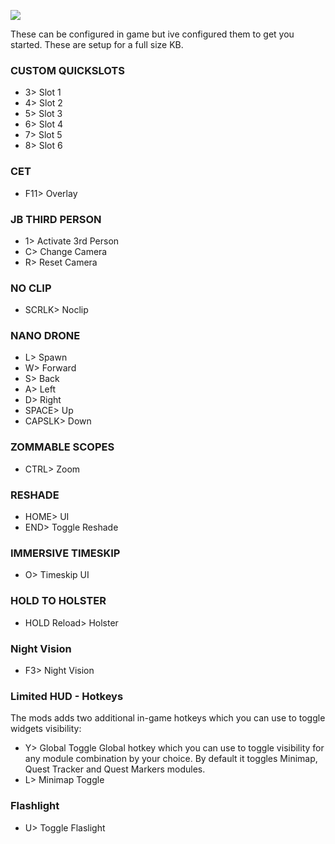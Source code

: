 ![](https://s12.gifyu.com/images/Keybinds.png)

These can be configured in game but ive configured them to get you started. These are setup for a full size KB.

###  CUSTOM QUICKSLOTS

- 3> Slot 1 
- 4> Slot 2
- 5>  Slot 3
- 6>  Slot 4
- 7>  Slot 5
- 8>  Slot 6


### CET 

- F11>  Overlay


### JB THIRD PERSON

- 1>  Activate 3rd Person
- C>  Change Camera
- R>  Reset Camera


### NO CLIP

- SCRLK> Noclip


### NANO DRONE

- L> Spawn
- W> Forward
- S> Back
- A> Left
- D> Right
- SPACE> Up
- CAPSLK> Down


### ZOMMABLE SCOPES

- CTRL> Zoom


### RESHADE

- HOME>  UI
- END> Toggle Reshade


### IMMERSIVE TIMESKIP

- O> Timeskip UI


### HOLD TO HOLSTER

- HOLD Reload> Holster


### Night Vision

- F3> Night Vision


### Limited HUD - Hotkeys

The mods adds two additional in-game hotkeys which you can use to toggle widgets visibility:

- Y> Global Toggle Global hotkey which you can use to toggle visibility for any module combination by your choice. By default it toggles Minimap, Quest Tracker and Quest Markers modules.
- L> Minimap Toggle 


### Flashlight

- U> Toggle Flaslight 
